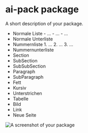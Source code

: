 ai-pack package
===============

A short description of your package.

-	Normale Liste - ... - ... - ...
-	Normale Unterliste
-	Nummernliste 1. ... 2. ... 3. ...
-	Nummernunterliste
-	Section
-	SubSection
-	SubSubSection
-	Paragraph
-	SubParagraph
-	Fett
-	Kursiv
-	Unterstrichen
-	Tabelle
-	Bild
-	Link
-	Neue Seite

![A screenshot of your package](https://f.cloud.github.com/assets/69169/2290250/c35d867a-a017-11e3-86be-cd7c5bf3ff9b.gif)
